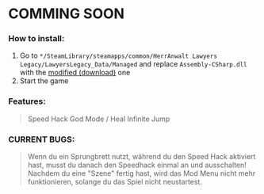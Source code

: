 # COMMING SOON

### How to install:
1. Go to <code>*/SteamLibrary/steamapps/common/HerrAnwalt Lawyers Legacy/LawyersLegacy_Data/Managed</code> and replace <code>Assembly-CSharp.dll</code> with the [modified (download)](https://github.com/mopsfl/dnSpy-codes/raw/main/HerrAnwalt%20Lawyers%20Legacy/Mod%20Menu/Assembly-CSharp.dll) one
2. Start the game

### Features:
> Speed Hack
> God Mode / Heal
> Infinite Jump


### CURRENT BUGS:
> Wenn du ein Sprungbrett nutzt, während du den Speed Hack aktiviert hast, musst du danach den Speedhack einmal an und ausschalten!
> Nachdem du eine "Szene" fertig hast, wird das Mod Menu nicht mehr funktionieren, solange du das Spiel nicht neustartest.

